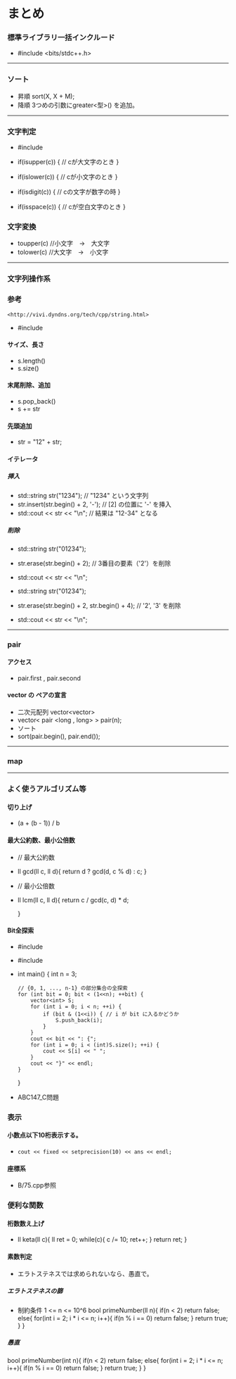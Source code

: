 # まとめ

### 標準ライブラリ一括インクルード

-   #include <bits/stdc++.h>

---

### ソート
- 昇順
    sort(X, X + M);
- 降順
    3つめの引数にgreater<型>() を追加。

---

### 文字判定

-   #include <cctype>

-   if(isupper(c)) {    // cが大文字のとき
    }

-   if(islower(c)) {    // cが小文字のとき
    }

-   if(isdigit(c)) {    // cの文字が数字の時
    }

-   if(isspace(c)) {    // cが空白文字のとき
    }

### 文字変換
-   toupper(c) //小文字　→　大文字
-   tolower(c) //大文字　→　小文字

---

### 文字列操作系
 ### 参考
    <http://vivi.dyndns.org/tech/cpp/string.html>

- #include <string>

#### サイズ、長さ
-   s.length()
-   s.size()

#### 末尾削除、追加
-   s.pop_back()
-   s += str

#### 先頭追加
-  str = "12" + str;

#### イテレータ

##### 挿入
-    std::string str("1234"); // "1234" という文字列
-    str.insert(str.begin() + 2, '-');       //  [2] の位置に '-' を挿入
-    std::cout << str << "\n";       // 結果は "12-34" となる

##### 削除
-    std::string str("01234");
-    str.erase(str.begin() + 2);       //  3番目の要素（'2'）を削除
-    std::cout << str << "\n";

-    std::string str("01234");
-    str.erase(str.begin() + 2, str.begin() + 4);       //  '2', '3' を削除
-    std::cout << str << "\n";

---
### pair

#### アクセス
-	pair.first , pair.second

#### vector の ペアの宣言
-   二次元配列 vector<vector<int>>
-	vector< pair <long , long> > pair(n);
-	ソート
-	sort(pair.begin(), pair.end());

---     

### map

---
### よく使うアルゴリズム等

#### 切り上げ
-   (a + (b - 1)) / b

#### 最大公約数、最小公倍数
-	// 最大公約数
-	ll gcd(ll c, ll d){
		return d ? gcd(d, c % d) : c;
	}
-	// 最小公倍数
-	ll lcm(ll c, ll d){
		return c / gcd(c, d) * d;
	
	}

#### Bit全探索
-    #include <iostream>
-    #include <vector>

-   int main() {
        int n = 3;

        // {0, 1, ..., n-1} の部分集合の全探索
        for (int bit = 0; bit < (1<<n); ++bit) {
            vector<int> S;
            for (int i = 0; i < n; ++i) {
                if (bit & (1<<i)) { // i が bit に入るかどうか
                    S.push_back(i);
                }
            }
            cout << bit << ": {";
            for (int i = 0; i < (int)S.size(); ++i) {
                cout << S[i] << " ";
            }
            cout << "}" << endl;
        }
    }

- ABC147_C問題
  
### 表示
#### 小数点以下10桁表示する。
-     cout << fixed << setprecision(10) << ans << endl;

#### 座標系  
-   B/75.cpp参照

### 便利な関数  

####  桁数数え上げ

-  ll keta(ll c){
        ll ret = 0;
        while(c){
            c /= 10;
            ret++;
        }
        return ret;
    }

#### 素数判定
- エラトステネスでは求められないなら、愚直で。

##### エラトステネスの篩
- 制約条件 1 <= n <= 10^6
bool primeNumber(ll n){
    if(n < 2) return false;
    else{
        for(int i = 2; i * i <= n; i++){
            if(n % i == 0) return false;
        }
        return true;
    }
}

##### 愚直
bool primeNumber(int n){
    if(n < 2) return false;
    else{
        for(int i = 2; i * i <= n; i++){
            if(n % i == 0) return false;
        }
        return true;
    }
}